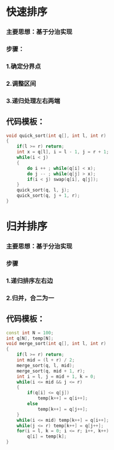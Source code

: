 # 快速排序
### 主要思想：基于**分治**实现
### 步骤：
### 1.确定分界点
### 2.调整区间
### 3.递归处理左右两端
## 代码模板：
```cpp
void quick_sort(int q[], int l, int r)
{
    if(l >= r) return;
    int x = q[l], i = l - 1, j = r + 1;
    while(i < j)
    {
        do i ++ ; while(q[i] < x);
        do j -- ; while(q[j] > x);
        if(i < j) swap(q[i], q[j]);
    }
    quick_sort(q, l, j);
    quick_sort(q, j + 1, r);
}
```

# 归并排序
### 主要思想：基于**分治**实现
### 步骤
### 1.递归排序左右边
### 2.归并，合二为一
## 代码模板：
```cpp
const int N = 100;
int q[N], temp[N];
void merge_sort(int q[], int l, int r)
{
    if(l >= r) return;
    int mid = (l + r) / 2;
    merge_sort(q, l, mid);
    merge_sort(q, mid + 1, r);
    int i = l, j = mid + 1, k = 0;
    while(i <= mid && j <= r)
    {
        if(q[i] <= q[j])
            temp[k++] = q[i++];
        else
            temp[k++] = q[j++];
    }
    while(i <= mid) temp[k++] = q[i++];
    while(j <= r) temp[k++] = q[j++];
    for(i = l, k = 0; i <= r; i++, k++)
        q[i] = temp[k];
}
```